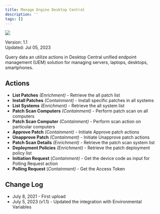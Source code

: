 ```yaml
---
title: Manage Engine Desktop Central
description: ''
tags: []
---
```


![](/img/platform-services/automation-service/app-central/logos/manage-engine-desktop-central.png)

Version: 1.1  
Updated: Jul 05, 2023

Query data an utilize actions in Desktop Central unified endpoint management (UEM) solution for managing servers, laptops, desktops, smartphones.

## Actions

* **List Patches** *(Enrichment)* - Retrieve the all patch list
* **Install Patches** *(Containment)* - Install specific patches in all systems
* **List Systems** *(Enrichment)* - Retrieve the all system list
* **Patch Scan Computers** *(Containment)* - Perform patch scan on all computers
* **Patch Scan Computer** *(Containment)* - Perform scan action on particular computers
* **Approve Patch** *(Containment)* - Initiate Approve patch actions
* **Unapprove Patch** *(Containment)* - Initiate Unapprove patch actions
* **Patch Scan Details** *(Enrichment)* - Retrieve the patch scan system list
* **Deployment Policies** *(Enrichment)* - Retrieve the patch deployment policy list
* **Initiation Request** (*Containment) -* Get the device code as input for Polling Request action
* **Polling Request** (*Containment) -* Get the Access Token

## Change Log

* July 8, 2021 - First upload
* July 5, 2023 (v1.1) - Updated the integration with Environmental Variables
